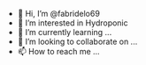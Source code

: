 - 👋 Hi, I’m @fabridelo69
- 👀 I’m interested in Hydroponic
- 🌱 I’m currently learning ...
- 💞️ I’m looking to collaborate on ...
- 📫 How to reach me ...

<!---
fabridelo69/fabridelo69 is a ✨ special ✨ repository because its `README.md` (this file) appears on your GitHub profile.
You can click the Preview link to take a look at your changes.
--->
